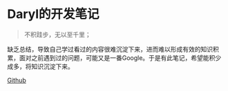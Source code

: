 # Daryl的开发笔记

> 不积跬步，无以至千里；

缺乏总结，导致自己学过看过的内容很难沉淀下来，进而难以形成有效的知识积累，面对之前遇到过的问题，可能又是一番Google。于是有此笔记，希望能积少成多，将知识沉淀下来。

[Github](https://github.com/zacdaryl/notes)